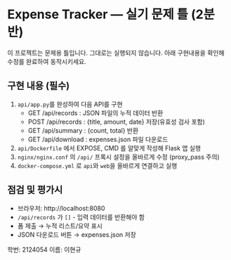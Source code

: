 # Expense Tracker — 실기 문제 틀 (2분반)

이 프로젝트는 문제용 틀입니다. 그대로는 실행되지 않습니다.
아래 구현내용을 확인해 수정를 완료하여 동작시키세요.

## 구현 내용 (필수)
1) `api/app.py`를 완성하여 다음 API를 구현
   - GET  /api/records   : JSON 파일의 누적 데이터 반환
   - POST /api/records   : {title, amount, date} 저장(유효성 검사 포함)
   - GET  /api/summary   : {count, total} 반환
   - GET  /api/download  : expenses.json 파일 다운로드
2) `api/Dockerfile` 에서 EXPOSE, CMD 를 알맞게 작성해 Flask 앱 실행
3) `nginx/nginx.conf` 의 `/api/` 프록시 설정을 올바르게 수정 (proxy_pass 주의)
4) `docker-compose.yml` 로 `api`와 `web`을 올바르게 연결하고 실행

## 점검 및 평가시 
- 브라우저: http://localhost:8080
- `/api/records` 가 `[]` - 입력 데이터를 반환해야 함
- 폼 제출 → 누적 리스트/요약 표시
- JSON 다운로드 버튼 → expenses.json 저장

학번: 2124054
이름: 이현규   